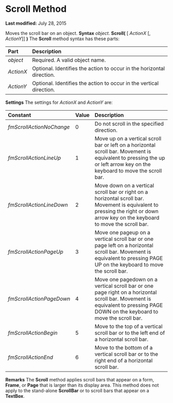 
# Scroll Method

 **Last modified:** July 28, 2015


Moves the scroll bar on an object.
 **Syntax**
 _object_. **Scroll(** [ _ActionX_ [, _ActionY_]] **)**
The  **Scroll** method syntax has these parts:


|**Part**|**Description**|
|:-----|:-----|
| _object_|Required. A valid object name.|
| _ActionX_|Optional. Identifies the action to occur in the horizontal direction.|
| _ActionY_|Optional. Identifies the action to occur in the vertical direction.|
 **Settings**
The settings for  _ActionX_ and _ActionY_ are:


|**Constant**|**Value**|**Description**|
|:-----|:-----|:-----|
| _fmScrollActionNoChange_|0|Do not scroll in the specified direction.|
| _fmScrollActionLineUp_|1|Move up on a vertical scroll bar or left on a horizontal scroll bar. Movement is equivalent to pressing the up or left arrow key on the keyboard to move the scroll bar.|
| _fmScrollActionLineDown_|2|Move down on a vertical scroll bar or right on a horizontal scroll bar. Movement is equivalent to pressing the right or down arrow key on the keyboard to move the scroll bar.|
| _fmScrollActionPageUp_|3|Move one pageup on a vertical scroll bar or one page left on a horizontal scroll bar. Movement is equivalent to pressing PAGE UP on the keyboard to move the scroll bar.|
| _fmScrollActionPageDown_|4|Move one pagedown on a vertical scroll bar or one page right on a horizontal scroll bar. Movement is equivalent to pressing PAGE DOWN on the keyboard to move the scroll bar.|
| _fmScrollActionBegin_|5|Move to the top of a vertical scroll bar or to the left end of a horizontal scroll bar.|
| _fmScrollActionEnd_|6|Move to the bottom of a vertical scroll bar or to the right end of a horizontal scroll bar.|
 **Remarks**
The  **Scroll** method applies scroll bars that appear on a form, **Frame**, or  **Page** that is larger than its display area. This method does not apply to the stand-alone **ScrollBar** or to scroll bars that appear on a **TextBox**.
